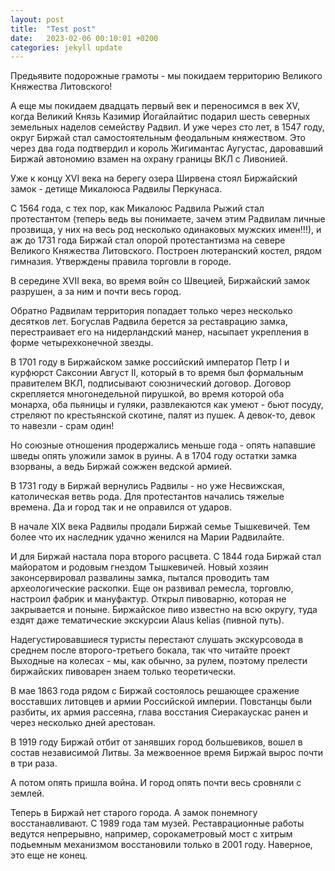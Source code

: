 ```yaml
---
layout: post
title:  "Test post"
date:   2023-02-06 00:10:01 +0200
categories: jekyll update
---
```

Предьявите подорожные грамоты - мы покидаем территорию Великого Княжества Литовского!

А еще мы покидаем двадцать первый век и переносимся в век XV, когда Великий Князь Казимир Йогайлайтис подарил шесть северных земельных наделов семейству Радвил. И уже через сто лет, в 1547 году, округ Биржай стал самостоятельным феодальным княжеством. Это через два года подтвердил и король Жигимантас Аугустас, даровавший Биржай автономию взамен на охрану границы ВКЛ с Ливонией.

Уже к концу XVI века на берегу озера Ширвена стоял Биржайский замок - детище Микалоюса Радвилы Перкунаса.

С 1564 года, с тех пор, как Микалоюс Радвила Рыжий стал протестантом (теперь ведь вы понимаете, зачем этим Радвилам личные прозвища, у них на весь род несколько одинаковых мужских имен!!!), и аж до 1731 года Биржай стал опорой протестантизма на севере Великого Княжества Литовского. Построен лютеранский костел, рядом гимназия. Утверждены правила торговли в городе.

В середине XVII века, во время войн со Швецией, Биржайский замок разрушен, а за ним и почти весь город.

Обратно Радвилам территория попадает только через несколько десятков лет. Богуслав Радвила берется за реставрацию замка, перестраивает его на нидерландский манер, насыпает укрепления в форме четырехконечной звезды.

В 1701 году в Биржайском замке российский император Петр I и курфюрст Саксонии Август II, который в то время был формальным правителем ВКЛ, подписывают союзнический договор. Договор скрепляется многонедельной пирушкой, во время которой оба монарха, оба пьяницы и гуляки, развлекаются как умеют - бьют посуду, стреляют по крестьянской скотине, палят из пушек. А девок-то, девок то навезли - срам один!

Но союзные отношения продержались меньше года - опять напавшие шведы опять уложили замок в руины. А в 1704 году остатки замка взорваны, а ведь Биржай сожжен ведской армией.

В 1731 году в Биржай вернулись Радвилы - но уже Несвижская, католическая ветвь рода. Для протестантов начались тяжелые времена. Да и город так и не оправился от ударов.

В начале XIX века Радвилы продали Биржай семье Тышкевичей. Тем более что их наследник удачно женился на Марии Радвилайте.

И для Биржай настала пора второго расцвета. С 1844 года Биржай стал майоратом и родовым гнездом Тышкевичей. Новый хозяин законсервировал развалины замка, пытался проводить там археологические раскопки. Еще он развивал ремесла, торговлю, настроил фабрик и мануфактур. Открыл пивоварню, которая не закрывается и поныне. Биржайское пиво известно на всю округу, туда ездят даже тематические экскурсии Alaus kelias (пивной путь). 

Надегустировавшиеся туристы перестают слушать экскурсовода в среднем после второго-третьего бокала, так что читайте проект Выходные на колесах - мы, как обычно, за рулем, поэтому прелести биржайских пивоварен знаем только теоретически.

В мае 1863 года рядом с Биржай состоялось решающее сражение восставших литовцев и армии Российской империи. Повстанцы были разбиты, их армия рассеяна, глава восстания Сиеракаускас ранен и через несколько дней арестован. 

В 1919 году Биржай отбит от занявших город большевиков, вошел в состав независимой Литвы. За межвоенное время Биржай вырос почти в три раза.

А потом опять пришла война. И город опять почти весь сровняли с землей. 

Теперь в Биржай нет старого города. А замок понемногу восстанавливают. С 1989 года там музей. Реставрационные работы ведутся непрерывно, например, сорокаметровый мост с хитрым подьемным механизмом восстановили только в 2001 году. Наверное, это еще не конец.
